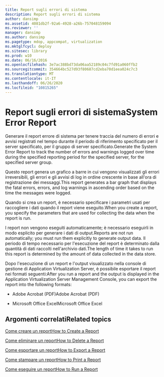 ```yaml
---
title: Report sugli errori di sistema
description: Report sugli errori di sistema
author: dansimp
ms.assetid: 4081db2f-92a6-4928-a26b-757048159094
ms.reviewer: ''
manager: dansimp
ms.author: dansimp
ms.pagetype: mdop, appcompat, virtualization
ms.mktglfcycl: deploy
ms.sitesec: library
ms.prod: w10
ms.date: 06/16/2016
ms.openlocfilehash: 3e7ac388bd73da06aa52189c04c7fd91a060ffb2
ms.sourcegitcommit: 354664bc527d93f80687cd2eba70d1eea024c7c3
ms.translationtype: MT
ms.contentlocale: it-IT
ms.lasthandoff: 06/26/2020
ms.locfileid: "10815265"
---
```

# <span data-ttu-id="5a24d-103">Report sugli errori di sistema</span><span class="sxs-lookup"><span data-stu-id="5a24d-103">System Error Report</span></span>


<span data-ttu-id="5a24d-104">Generare il report errore di sistema per tenere traccia del numero di errori e avvisi registrati nel tempo durante il periodo di riferimento specificato per il server specificato, per il gruppo di server specificato.</span><span class="sxs-lookup"><span data-stu-id="5a24d-104">Generate the System Error Report to track the number of errors and warnings logged over time during the specified reporting period for the specified server, for the specified server group.</span></span>

<span data-ttu-id="5a24d-105">Questo report genera un grafico a barre in cui vengono visualizzati gli errori irreversibili, gli errori e gli avvisi di log in ordine crescente in base all'ora di registrazione dei messaggi.</span><span class="sxs-lookup"><span data-stu-id="5a24d-105">This report generates a bar graph that displays the fatal errors, errors, and log warnings in ascending order based on the time the messages were logged.</span></span>

<span data-ttu-id="5a24d-106">Quando si crea un report, è necessario specificare i parametri usati per raccogliere i dati quando il report viene eseguito.</span><span class="sxs-lookup"><span data-stu-id="5a24d-106">When you create a report, you specify the parameters that are used for collecting the data when the report is run.</span></span>

<span data-ttu-id="5a24d-107">I report non vengono eseguiti automaticamente; è necessario eseguirli in modo esplicito per generare i dati di output.</span><span class="sxs-lookup"><span data-stu-id="5a24d-107">Reports are not run automatically; you must run them explicitly to generate output data.</span></span> <span data-ttu-id="5a24d-108">Il periodo di tempo necessario per l'esecuzione del report è determinato dalla quantità di dati raccolti nell'archivio dati.</span><span class="sxs-lookup"><span data-stu-id="5a24d-108">The length of time it takes to run this report is determined by the amount of data collected in the data store.</span></span>

<span data-ttu-id="5a24d-109">Dopo l'esecuzione di un report e l'output visualizzato nella console di gestione di Application Virtualization Server, è possibile esportare il report nei formati seguenti:</span><span class="sxs-lookup"><span data-stu-id="5a24d-109">After you run a report and the output is displayed in the Application Virtualization Server Management Console, you can export the report into the following formats:</span></span>

-   <span data-ttu-id="5a24d-110">Adobe Acrobat (PDF)</span><span class="sxs-lookup"><span data-stu-id="5a24d-110">Adobe Acrobat (PDF)</span></span>

-   <span data-ttu-id="5a24d-111">Microsoft Office Excel</span><span class="sxs-lookup"><span data-stu-id="5a24d-111">Microsoft Office Excel</span></span>

## <span data-ttu-id="5a24d-112">Argomenti correlati</span><span class="sxs-lookup"><span data-stu-id="5a24d-112">Related topics</span></span>


[<span data-ttu-id="5a24d-113">Come creare un report</span><span class="sxs-lookup"><span data-stu-id="5a24d-113">How to Create a Report</span></span>](how-to-create-a-reportserver.md)

[<span data-ttu-id="5a24d-114">Come eliminare un report</span><span class="sxs-lookup"><span data-stu-id="5a24d-114">How to Delete a Report</span></span>](how-to-delete-a-reportserver.md)

[<span data-ttu-id="5a24d-115">Come esportare un report</span><span class="sxs-lookup"><span data-stu-id="5a24d-115">How to Export a Report</span></span>](how-to-export-a-reportserver.md)

[<span data-ttu-id="5a24d-116">Come stampare un report</span><span class="sxs-lookup"><span data-stu-id="5a24d-116">How to Print a Report</span></span>](how-to-print-a-reportserver.md)

[<span data-ttu-id="5a24d-117">Come eseguire un report</span><span class="sxs-lookup"><span data-stu-id="5a24d-117">How to Run a Report</span></span>](how-to-run-a-reportserver.md)

 

 





